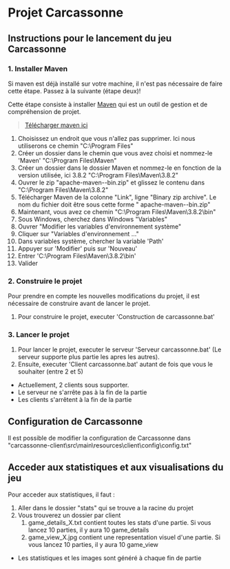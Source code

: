 # Projet Carcassonne

## Instructions pour le lancement du jeu Carcassonne

### 1. Installer Maven

Si maven est déjà installé sur votre machine, il n'est pas nécessaire de faire cette étape. Passez à la suivante (étape deux)!

Cette étape consiste à installer [Maven](https://maven.apache.org/download.cgi#Files) qui est un outil de gestion et de
compréhension de projet.
> [Télécharger maven ici](https://maven.apache.org/download.cgi#Files)

1. Choisissez un endroit que vous n'allez pas supprimer. Ici nous utiliserons ce chemin "C:\Program Files\"
2. Créer un dossier dans le chemin que vous avez choisi et nommez-le 'Maven' "C:\Program Files\Maven\"
3. Créer un dossier dans le dossier Maven et nommez-le en fonction de la version utilisée, ici 3.8.2 "C:\Program
   Files\Maven\3.8.2\"
4. Ouvrer le zip "apache-maven-<version>-bin.zip" et glissez le contenu dans "C:\Program Files\Maven\3.8.2\"
5. Télécharger Maven de la colonne "Link", ligne "Binary zip archive". Le nom du fichier doit être sous cette forme "
   apache-maven-<version>-bin.zip"
6. Maintenant, vous avez ce chemin "C:\Program Files\Maven\3.8.2\bin\"
7. Sous Windows, cherchez dans Windows "Variables"
8. Ouvrer "Modifier les variables d'environnement système"
9. Cliquer sur "Variables d'environnement ..."
10. Dans variables système, chercher la variable 'Path'
11. Appuyer sur 'Modifier' puis sur 'Nouveau'
12. Entrer 'C:\Program Files\Maven\3.8.2\bin'
13. Valider

### 2. Construire le projet

Pour prendre en compte les nouvelles modifications du projet, il est nécessaire de construire avant de lancer le projet.

1. Pour construire le projet, executer 'Construction de carcassonne.bat'

### 3. Lancer le projet

1. Pour lancer le projet, executer le serveur 'Serveur carcassonne.bat' (Le serveur supporte plus partie les apres les
   autres).
2. Ensuite, executer 'Client carcassonne.bat' autant de fois que vous le souhaiter (entre 2 et 5)

* Actuellement, 2 clients sous supporter.
* Le serveur ne s'arrête pas à la fin de la partie
* Les clients s'arrêtent à la fin de la partie

## Configuration de Carcassonne
Il est possible de modifier la configuration de Carcassonne dans "carcassonne-client\src\main\resources\client\config\config.txt"

## Acceder aux statistiques et aux visualisations du jeu
Pour acceder aux statistiques, il faut :
1. Aller dans le dossier "stats" qui se trouve a la racine du projet
2. Vous trouverez un dossier par client
   1. game_details_X.txt contient toutes les stats d'une partie. Si vous lancez 10 parties, il y aura 10 game_details
   2. game_view_X.jpg contient une representation visuel d'une partie. Si vous lancez 10 parties, il y aura 10 game_view

* Les statistiques et les images sont généré à chaque fin de partie